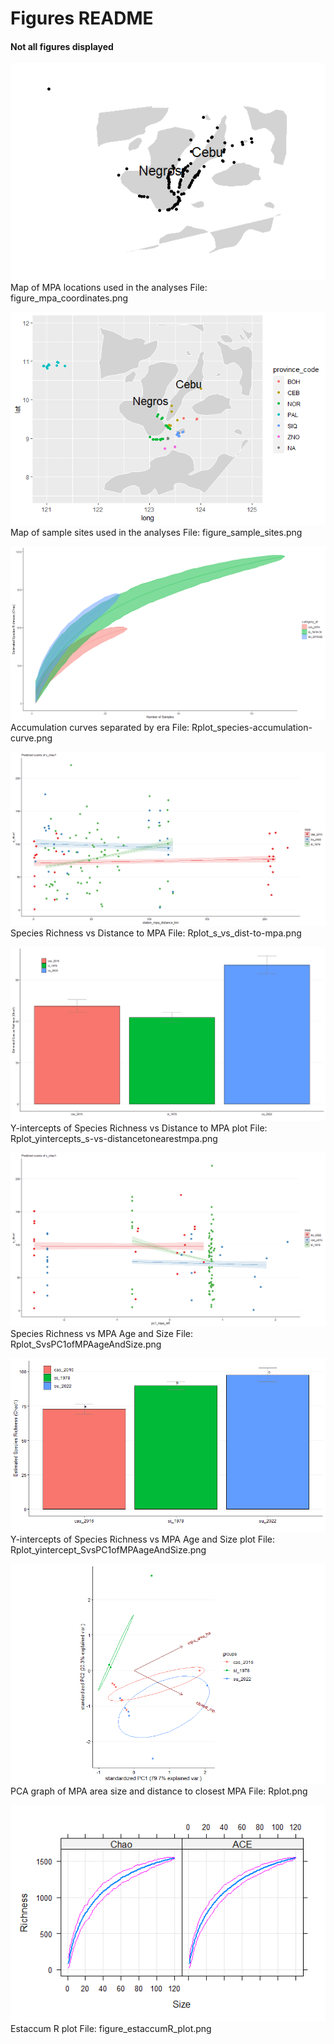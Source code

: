 # Figures README #
#### Not all figures displayed ####

![](figure_mpa_coordinates.png)
Map of MPA locations used in the analyses
File: figure_mpa_coordinates.png


![](figure_sample_sites.png)
Map of sample sites used in the analyses
File: figure_sample_sites.png


![](Rplot_species-accumulation-curve.png)
Accumulation curves separated by era
File: Rplot_species-accumulation-curve.png


![](Rplot_s_vs_dist-to-mpa.png)
Species Richness vs Distance to MPA
File: Rplot_s_vs_dist-to-mpa.png


![](Rplot_yintercepts_s-vs-distancetonearestmpa.png)
Y-intercepts of Species Richness vs Distance to MPA plot
File: Rplot_yintercepts_s-vs-distancetonearestmpa.png


![](Rplot_SvsPC1ofMPAageAndSize.png)
Species Richness vs MPA Age and Size
File: Rplot_SvsPC1ofMPAageAndSize.png


![](Rplot_yintercept_SvsPC1ofMPAageAndSize.png)
Y-intercepts of Species Richness vs MPA Age and Size plot
File: Rplot_yintercept_SvsPC1ofMPAageAndSize.png


![](Rplot.png)
PCA graph of MPA area size and distance to closest MPA
File: Rplot.png


![](figure_estaccumR_plot.png)
Estaccum R plot
File: figure_estaccumR_plot.png
